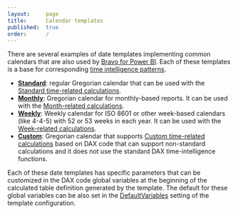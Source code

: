 ```yaml
---
layout:     page
title:      Calendar templates
published:  true
order:      /
---
```


There are several examples of date templates implementing common calendars that are also used by [Bravo for Power BI](https://bravo.bi). Each of these templates is a base for corresponding [time intelligence patterns](https://www.daxpatterns.com/time-patterns/). 

- **[Standard](./standard-calendar.md)**: regular Gregorian calendar that can be used with the [Standard time-related calculations](https://www.daxpatterns.com/standard-time-related-calculations/).
- **[Monthly](./monthly-calendar.md)**: Gregorian calendar for monthly-based reports. It can be used with the [Month-related calculations](https://www.daxpatterns.com/month-related-calculations/).
- **[Weekly](./weekly-calendar.md)**: Weekly calendar for ISO 8601 or other week-based calendars (like 4-4-5) with 52 or 53 weeks in each year. It can be used with the [Week-related calculations](https://www.daxpatterns.com/week-related-calculations/).
- **[Custom](./custom-calendar.md)**: Gregorian calendar that supports [Custom time-related calculations](https://www.daxpatterns.com/custom-time-related-calculations/) based on DAX code that can support non-standard calculations and it does not use the standard DAX time-intelligence functions.

Each of these date templates has specific parameters that can be customized in the DAX code global variables at the beginning of the calculated table definition generated by the template. The default for these global variables can be also set in the [DefaultVariables](./../configuration/config-object/custom-table.md#defaultvariables) setting of the template configuration.
